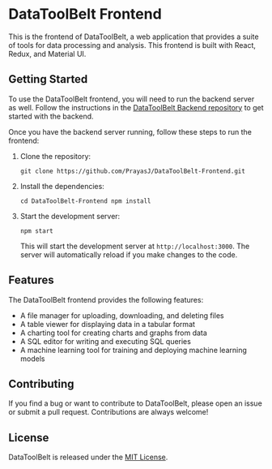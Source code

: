 DataToolBelt Frontend
=====================

This is the frontend of DataToolBelt, a web application that provides a suite of tools for data processing and analysis. This frontend is built with React, Redux, and Material UI.

Getting Started
---------------

To use the DataToolBelt frontend, you will need to run the backend server as well. Follow the instructions in the [DataToolBelt Backend repository](https://github.com/PrayasJ/DataToolBelt-Backend) to get started with the backend.

Once you have the backend server running, follow these steps to run the frontend:

1.  Clone the repository:
    
    `git clone https://github.com/PrayasJ/DataToolBelt-Frontend.git`
    
2.  Install the dependencies:
    
    `cd DataToolBelt-Frontend npm install`
    
3.  Start the development server:
    
    `npm start`
    
    This will start the development server at `http://localhost:3000`. The server will automatically reload if you make changes to the code.
    

Features
--------

The DataToolBelt frontend provides the following features:

*   A file manager for uploading, downloading, and deleting files
*   A table viewer for displaying data in a tabular format
*   A charting tool for creating charts and graphs from data
*   A SQL editor for writing and executing SQL queries
*   A machine learning tool for training and deploying machine learning models

Contributing
------------

If you find a bug or want to contribute to DataToolBelt, please open an issue or submit a pull request. Contributions are always welcome!

License
-------

DataToolBelt is released under the [MIT License](https://opensource.org/licenses/MIT).
